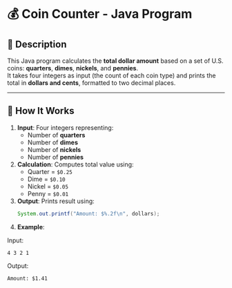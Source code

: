 # 💰 Coin Counter - Java Program

## 📜 Description

This Java program calculates the **total dollar amount** based on a set of U.S. coins: **quarters**, **dimes**, **nickels**, and **pennies**.  
It takes four integers as input (the count of each coin type) and prints the total in **dollars and cents**, formatted to two decimal places.

---

## 🔧 How It Works

1. **Input**: Four integers representing:
    - Number of **quarters**
    - Number of **dimes**
    - Number of **nickels**
    - Number of **pennies**
2. **Calculation**: Computes total value using:
    - Quarter = `$0.25`
    - Dime = `$0.10`
    - Nickel = `$0.05`
    - Penny = `$0.01`
3. **Output**: Prints result using:
   ```java
   System.out.printf("Amount: $%.2f\n", dollars);

4. **Example**:

Input:

    4 3 2 1

Output:

    Amount: $1.41


